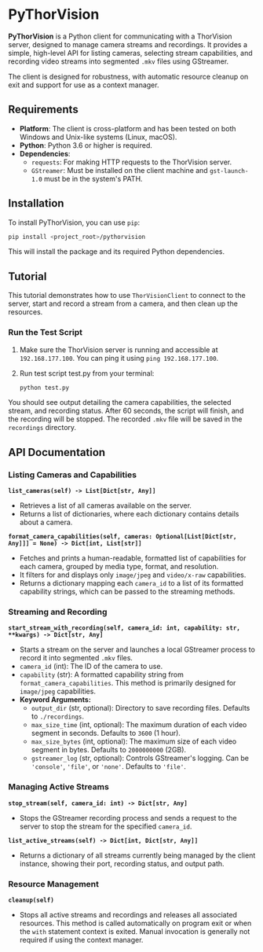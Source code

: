 # PyThorVision

**PyThorVision** is a Python client for communicating with a ThorVision server, designed to manage camera streams and recordings. It provides a simple, high-level API for listing cameras, selecting stream capabilities, and recording video streams into segmented `.mkv` files using GStreamer.

The client is designed for robustness, with automatic resource cleanup on exit and support for use as a context manager.

## Requirements

- **Platform**: The client is cross-platform and has been tested on both Windows and Unix-like systems (Linux, macOS).
- **Python**: Python 3.6 or higher is required.
- **Dependencies**:
    - `requests`: For making HTTP requests to the ThorVision server.
    - `GStreamer`: Must be installed on the client machine and `gst-launch-1.0` must be in the system's PATH.

## Installation

To install PyThorVision, you can use `pip`:

```bash
pip install <project_root>/pythorvision
```

This will install the package and its required Python dependencies.

## Tutorial

This tutorial demonstrates how to use `ThorVisionClient` to connect to the server, start and record a stream from a camera, and then clean up the resources.

### Run the Test Script

1.  Make sure the ThorVision server is running and accessible at `192.168.177.100`. You can ping it using `ping 192.168.177.100`.
2.  Run test script test.py from your terminal:

    ```bash
    python test.py
    ```

You should see output detailing the camera capabilities, the selected stream, and recording status. After 60 seconds, the script will finish, and the recording will be stopped. The recorded `.mkv` file will be saved in the `recordings` directory.

## API Documentation



### Listing Cameras and Capabilities

**`list_cameras(self) -> List[Dict[str, Any]]`**

-   Retrieves a list of all cameras available on the server.
-   Returns a list of dictionaries, where each dictionary contains details about a camera.

**`format_camera_capabilities(self, cameras: Optional[List[Dict[str, Any]]] = None) -> Dict[int, List[str]]`**

-   Fetches and prints a human-readable, formatted list of capabilities for each camera, grouped by media type, format, and resolution.
-   It filters for and displays only `image/jpeg` and `video/x-raw` capabilities.
-   Returns a dictionary mapping each `camera_id` to a list of its formatted capability strings, which can be passed to the streaming methods.

### Streaming and Recording

**`start_stream_with_recording(self, camera_id: int, capability: str, **kwargs) -> Dict[str, Any]`**

-   Starts a stream on the server and launches a local GStreamer process to record it into segmented `.mkv` files.
-   `camera_id` (int): The ID of the camera to use.
-   `capability` (str): A formatted capability string from `format_camera_capabilities`. This method is primarily designed for `image/jpeg` capabilities.
-   **Keyword Arguments:**
    -   `output_dir` (str, optional): Directory to save recording files. Defaults to `./recordings`.
    -   `max_size_time` (int, optional): The maximum duration of each video segment in seconds. Defaults to `3600` (1 hour).
    -   `max_size_bytes` (int, optional): The maximum size of each video segment in bytes. Defaults to `2000000000` (2GB).
    -   `gstreamer_log` (str, optional): Controls GStreamer's logging. Can be `'console'`, `'file'`, or `'none'`. Defaults to `'file'`.

### Managing Active Streams

**`stop_stream(self, camera_id: int) -> Dict[str, Any]`**

-   Stops the GStreamer recording process and sends a request to the server to stop the stream for the specified `camera_id`.

**`list_active_streams(self) -> Dict[int, Dict[str, Any]]`**

-   Returns a dictionary of all streams currently being managed by the client instance, showing their port, recording status, and output path.

### Resource Management

**`cleanup(self)`**

-   Stops all active streams and recordings and releases all associated resources. This method is called automatically on program exit or when the `with` statement context is exited. Manual invocation is generally not required if using the context manager.